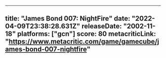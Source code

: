 
---
title: "James Bond 007: NightFire"
date: "2022-04-09T23:38:28.631Z"
releaseDate: "2002-11-18"
platforms: ["gcn"]
score: 80
metacriticLink: "https://www.metacritic.com/game/gamecube/james-bond-007-nightfire"
---
